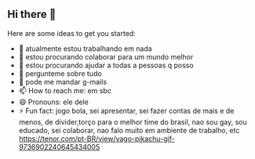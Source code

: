 ## Hi there 👋
Here are some ideas to get you started:

- 🔭 atualmente estou trabalhando em nada
- 🌱 estou procurando colaborar para um mundo melhor
- 👯 estou procurando ajudar a todas a pessoas q posso
- 🤔 pergunteme sobre tudo
- 💬 pode me mandar g-mails
- 📫 How to reach me: em sbc
- 😄 Pronouns: ele dele
- ⚡ Fun fact: jogo bola, sei apresentar, sei fazer contas de mais e de menos, de divider,torço para o melhor time do brasil, nao sou gay, sou educado, sei colaborar, nao falo muito em ambiente de trabalho, etc
https://tenor.com/pt-BR/view/yago-pikachu-gif-9736902240645434005
